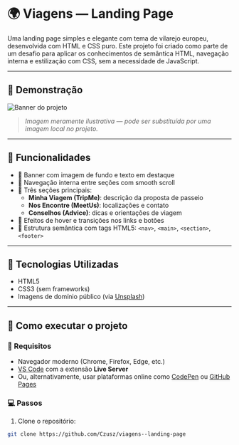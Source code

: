 # 🌍 Viagens — Landing Page

Uma landing page simples e elegante com tema de vilarejo europeu, desenvolvida com HTML e CSS puro. Este projeto foi criado como parte de um desafio para aplicar os conhecimentos de semântica HTML, navegação interna e estilização com CSS, sem a necessidade de JavaScript.

---

## 📸 Demonstração

![Banner do projeto](https://images.unsplash.com/photo-1502219422320-7c3ebc1d9b9b)

> *Imagem meramente ilustrativa — pode ser substituída por uma imagem local no projeto.*

---

## 🚀 Funcionalidades

- 🎯 Banner com imagem de fundo e texto em destaque
- 🧭 Navegação interna entre seções com smooth scroll
- 💬 Três seções principais:
  - **Minha Viagem (TripMe)**: descrição da proposta de passeio
  - **Nos Encontre (MeetUs)**: localizações e contato
  - **Conselhos (Advice)**: dicas e orientações de viagem
- 💅 Efeitos de hover e transições nos links e botões
- 🧩 Estrutura semântica com tags HTML5: `<nav>`, `<main>`, `<section>`, `<footer>`

---

## 🧠 Tecnologias Utilizadas

- HTML5
- CSS3 (sem frameworks)
- Imagens de domínio público (via [Unsplash](https://unsplash.com/))

---

## 📁 Como executar o projeto

### 🔧 Requisitos

- Navegador moderno (Chrome, Firefox, Edge, etc.)
- [VS Code](https://code.visualstudio.com/) com a extensão **Live Server**
- Ou, alternativamente, usar plataformas online como [CodePen](https://codepen.io/) ou [GitHub Pages](https://pages.github.com/)

### 💻 Passos

1. Clone o repositório:

```bash
git clone https://github.com/Czusz/viagens--landing-page
